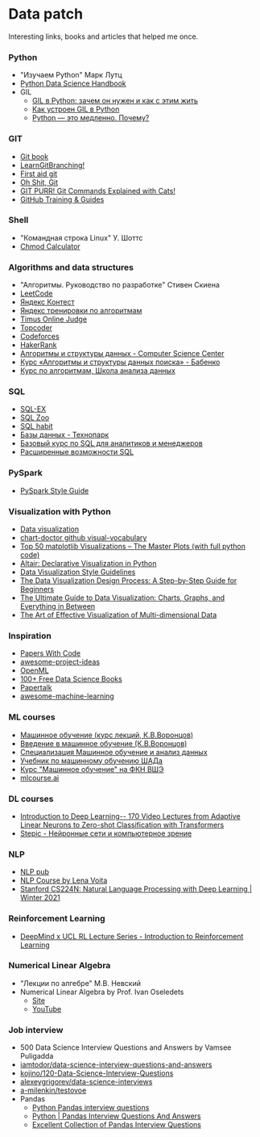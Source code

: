 # Data patch

Interesting links, books and articles that helped me once.

### Python
* "Изучаем Python" Марк Лутц
* [Python Data Science Handbook](https://jakevdp.github.io/PythonDataScienceHandbook/)
* GIL
    * [GIL в Python: зачем он нужен и как с этим жить](https://www.youtube.com/watch?v=AWX4JnAnjBE)
    * [Как устроен GIL в Python](https://habr.com/ru/post/84629/)
    * [Python — это медленно. Почему?](https://habr.com/ru/company/ruvds/blog/418823/)

### GIT
* [Git book](https://git-scm.com/book/ru/v2)
* [LearnGitBranching!](https://learngitbranching.js.org/?locale=ru_RU)
* [First aid git](https://firstaidgit.io/#/)
* [Oh Shit, Git](https://ohshitgit.com/)
* [GIT PURR! Git Commands Explained with Cats!](https://girliemac.com/blog/2017/12/26/git-purr/)
* [GitHub Training & Guides](https://www.youtube.com/githubguides)

### Shell
* "Командная строка Linux" У. Шоттс
* [Chmod Calculator](https://chmodcommand.com/)

### Algorithms and data structures
* "Алгоритмы. Руководство по разработке" Стивен Скиена
* [LeetCode](https://leetcode.com/)
* [Яндекс Контест](https://contest.yandex.ru/)
* [Яндекс тренировки по алгоритмам](https://yandex.ru/yaintern/algorithm-training)
* [Timus Online Judge](https://acm.timus.ru/)
* [Topcoder](https://www.topcoder.com/)
* [Codeforces](https://codeforces.com/)
* [HakerRank](https://www.hackerrank.com/)
* [Алгоритмы и структуры данных - Computer Science Center](https://www.youtube.com/playlist?list=PLlb7e2G7aSpQutUr7qYIunvm04cqdr5mx)
* [Курс «Алгоритмы и структуры данных поиска» - Бабенко](https://www.youtube.com/playlist?list=PLJOzdkh8T5koEPv-R5W0ovmL_T2BjB1HX)
* [Курс по алгоритмам, Школа анализа данных](https://www.youtube.com/playlist?list=PLJOzdkh8T5koY39DBaUhD7_GlOfcMJqyZ)

### SQL
* [SQL-EX](https://www.sql-ex.ru/?Lang=0)
* [SQL Zoo](https://sqlzoo.net/wiki/SQL_Tutorial)
* [SQL habit](https://www.sqlhabit.com/quizzes/data-analysis-skill-test)
* [Базы данных - Технопарк](https://www.youtube.com/playlist?list=PLrCZzMib1e9oOFQbuOgjKYbRUoA8zGKnj)
* [Базовый курс по SQL для аналитиков и менеджеров](https://www.youtube.com/playlist?list=PLKl9v2TQvIkq4i_hZwZ1PmobxJSkIGwBf)
* [Расширенные возможности SQL](https://youtube.com/playlist?list=PLKl9v2TQvIkqHEOvM1sLX3rNJ3WZJRKQ9)

### PySpark
* [PySpark Style Guide](https://github.com/palantir/pyspark-style-guide)

### Visualization with Python
* [Data visualization](https://material.io/design/communication/data-visualization.html)
* [chart-doctor github visual-vocabulary](https://github.com/Financial-Times/chart-doctor/tree/main/visual-vocabulary)
* [Top 50 matplotlib Visualizations – The Master Plots (with full python code)](https://www.machinelearningplus.com/plots/top-50-matplotlib-visualizations-the-master-plots-python/)
* [Altair: Declarative Visualization in Python](https://altair-viz.github.io/gallery/index.html)
* [Data Visualization Style Guidelines](https://docs.google.com/spreadsheets/d/1F1gm5QLXh3USC8ZFx_M9TXYxmD-X5JLDD0oJATRTuIE/edit#gid=1679646668)
* [The Data Visualization Design Process: A Step-by-Step Guide for Beginners](https://depictdatastudio.com/data-visualization-design-process-step-by-step-guide-for-beginners/)
* [The Ultimate Guide to Data Visualization: Charts, Graphs, and Everything in Between](https://www.tapclicks.com/resources/blog/the-ultimate-guide-to-data-visualization/)
* [The Art of Effective Visualization of Multi-dimensional Data](https://towardsdatascience.com/the-art-of-effective-visualization-of-multi-dimensional-data-6c7202990c57)

### Inspiration
* [Papers With Code](https://paperswithcode.com/)
* [awesome-project-ideas](https://github.com/NirantK/awesome-project-ideas)
* [OpenML](https://www.openml.org/)
* [100+ Free Data Science Books](https://www.learndatasci.com/free-data-science-books/)
* [Papertalk](https://papertalk.org/index)
* [awesome-machine-learning](https://github.com/josephmisiti/awesome-machine-learning/blob/master/blogs.md)

### ML courses
* [Машинное обучение (курс лекций, К.В.Воронцов)](http://www.machinelearning.ru/wiki/index.php?title=%D0%9C%D0%B0%D1%88%D0%B8%D0%BD%D0%BD%D0%BE%D0%B5_%D0%BE%D0%B1%D1%83%D1%87%D0%B5%D0%BD%D0%B8%D0%B5_%28%D0%BA%D1%83%D1%80%D1%81_%D0%BB%D0%B5%D0%BA%D1%86%D0%B8%D0%B9%2C_%D0%9A.%D0%92.%D0%92%D0%BE%D1%80%D0%BE%D0%BD%D1%86%D0%BE%D0%B2%29)
* [Введение в машинное обучение (К.В.Воронцов)](https://www.coursera.org/learn/vvedenie-mashinnoe-obuchenie)
* [Специализация Машинное обучение и анализ данных](https://www.coursera.org/specializations/machine-learning-data-analysis)
* [Учебник по машинному обучению ШАДа](https://ml-handbook.ru/?utm_source=telegram&utm_medium=internal&utm_campaign=ml_book&utm_content=2)
* [Курс "Машинное обучение" на ФКН ВШЭ](https://github.com/esokolov/ml-course-hse)
* [mlcourse.ai](https://github.com/Yorko/mlcourse.ai)

### DL courses
* [Introduction to Deep Learning-- 170 Video Lectures from Adaptive Linear Neurons to Zero-shot Classification with Transformers](https://sebastianraschka.com/blog/2021/dl-course.html)
* [Stepic - Нейронные сети и компьютерное зрение](https://stepik.org/course/50352/syllabus)

### NLP
* [NLP pub](https://nlpub.ru/)
* [NLP Course by Lena Voita](https://lena-voita.github.io/nlp_course.html)
* [Stanford CS224N: Natural Language Processing with Deep Learning | Winter 2021](https://www.youtube.com/playlist?list=PLoROMvodv4rOSH4v6133s9LFPRHjEmbmJ)

### Reinforcement Learning
* [DeepMind x UCL RL Lecture Series - Introduction to Reinforcement Learning](https://www.youtube.com/watch?v=TCCjZe0y4Qc)

### Numerical Linear Algebra
* "Лекции по алгебре" М.В. Невский
* Numerical Linear Algebra by Prof. Ivan Oseledets
    * [Site](https://nla.skoltech.ru/index.html)
    * [YouTube](https://www.youtube.com/playlist?list=PLy_LHooyVCB3qucYk5jx--J2JhE0sC9kt)
    
### Job interview
* 500 Data Science Interview Questions and Answers by Vamsee Puligadda
* [iamtodor/data-science-interview-questions-and-answers](https://github.com/iamtodor/data-science-interview-questions-and-answers)
* [kojino/120-Data-Science-Interview-Questions](https://github.com/kojino/120-Data-Science-Interview-Questions)
* [alexeygrigorev/data-science-interviews](https://github.com/alexeygrigorev/data-science-interviews)
* [a-milenkin/testovoe](https://github.com/a-milenkin/testovoe)
* Pandas
    * [Python Pandas interview questions](https://www.javatpoint.com/python-pandas-interview-questions)
    * [Python | Pandas Interview Questions And Answers](https://www.kausalvikash.in/python-pandas-interview-questions-and-answers-for-freshers/)
    * [Excellent Collection of Pandas Interview Questions](https://www.kaggle.com/getting-started/119445)
